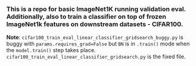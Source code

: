 ### This is a repo for basic ImageNet1K running validation eval. Additionally, also to train a classifier on top of frozen ImageNet1k features on downstream datasets - CIFAR100.

**Note**: `cifar100_train_eval_linear_classifier_gridsearch_buggy.py` is buggy with `params.requires_grad=False` but `BN` is in `.train()` mode when the `model.train()` step takes place. `cifar100_train_eval_linear_classifier_gridsearch.py` is the fixed file.

